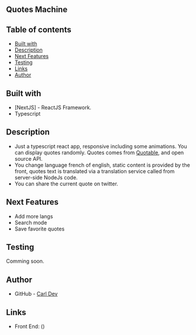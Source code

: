 ## Quotes Machine

## Table of contents

- [Built with](#built-with)
- [Description](#description)
- [Next Features](#next-features)
- [Testing](#testing)
- [Links](#links)
- [Author](#author)

## Built with

- [NextJS] - ReactJS Framework.
- Typescript

## Description

- Just a typescript react app, responsive including some animations. You can display quotes randomly. Quotes comes from [Quotable](https://github.com/lukePeavey/quotable), and open source API.
- You change language french of english, static content is provided by the front, quotes text is translated via a translation service called from server-side NodeJs code.
- You can share the current quote on twitter.

## Next Features

- Add more langs
- Search mode
- Save favorite quotes

## Testing

Comming soon.

## Author

- GitHub - [Carl Dev](https://github.com/TheNewDevl)

## Links

- Front End: ()
